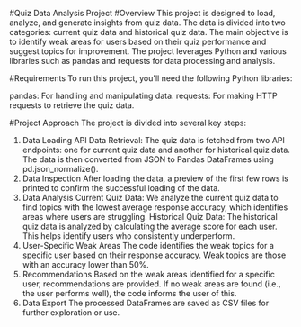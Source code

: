 #Quiz Data Analysis Project
#Overview
This project is designed to load, analyze, and generate insights from quiz data. The data is divided into two categories: current quiz data and historical quiz data. The main objective is to identify weak areas for users based on their quiz performance and suggest topics for improvement. The project leverages Python and various libraries such as pandas and requests for data processing and analysis.

#Requirements
To run this project, you'll need the following Python libraries:

pandas: For handling and manipulating data.
requests: For making HTTP requests to retrieve the quiz data.

#Project Approach
The project is divided into several key steps:

1. Data Loading
API Data Retrieval: The quiz data is fetched from two API endpoints: one for current quiz data and another for historical quiz data. The data is then converted from JSON to Pandas DataFrames using pd.json_normalize().
2. Data Inspection
After loading the data, a preview of the first few rows is printed to confirm the successful loading of the data.
3. Data Analysis
Current Quiz Data: We analyze the current quiz data to find topics with the lowest average response accuracy, which identifies areas where users are struggling.
Historical Quiz Data: The historical quiz data is analyzed by calculating the average score for each user. This helps identify users who consistently underperform.
4. User-Specific Weak Areas
The code identifies the weak topics for a specific user based on their response accuracy. Weak topics are those with an accuracy lower than 50%.
5. Recommendations
Based on the weak areas identified for a specific user, recommendations are provided. If no weak areas are found (i.e., the user performs well), the code informs the user of this.
6. Data Export
The processed DataFrames are saved as CSV files for further exploration or use.
